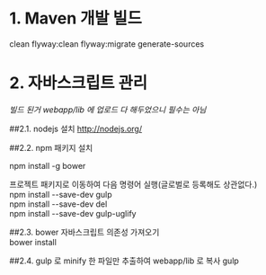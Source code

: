 # 1. Maven 개발 빌드

clean flyway:clean flyway:migrate generate-sources

# 2. 자바스크립트 관리

*빌드 된거 webapp/lib 에 업로드 다 해두었으니 필수는 아님*

##2.1. nodejs 설치
http://nodejs.org/

##2.2. npm 패키지 설치

npm install -g bower

프로젝트 패키지로 이동하여 다음 명령어 실행(글로벌로 등록해도 상관없다.)  
npm install --save-dev gulp  
npm install --save-dev del  
npm install --save-dev gulp-uglify  


##2.3. bower 자바스크립트 의존성 가져오기  
bower install

##2.4. gulp 로 minify 한 파일만 추출하여 webapp/lib 로 복사
gulp